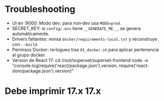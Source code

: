 # Troubleshooting
- UI en :9000: Modo dev; para non‑dev usa `MODE=prod`.
- SECRET_KEY: si `config/.env` tiene `__GENERATE_ME__`, se genera automáticamente.
- Drivers faltantes: revisa `docker/requirements-local.txt` y reconstruye con `--build`.
- Permisos Docker: re‑logueo tras `01_docker.sh` para aplicar pertenencia al grupo docker.
- Version de React 17: cd /root/superset/superset-frontend
node -e "console.log(require('react/package.json').version, require('react-dom/package.json').version)"
# Debe imprimir 17.x 17.x

